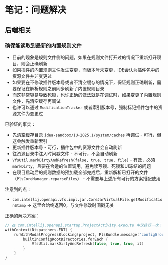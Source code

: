 # 笔记：问题解决

## 后端相关

### 确保能读取到最新的内置规则文件

- 目前的现象是规则文件侧的问题，如果在规则文件打开过的情况下重新打开项目，则会正确刷新
- 如果插件的内置规则文件发生变更，而版本号未变更，IDE会认为插件包中的资源文件并非变更过
- 如果要在不修改插件版本号或者不清空缓存的情况下，保证规则正确刷新，需要保证在解析规则之前同步刷新了内置规则目录
- 而这非常容易导致死锁，也许正确的做法就是在调试时，如果变更了内置规则文件，先清空缓存再调试
- 也许可以通过 `ModificationTracker` 或者索引版本号，强制标记插件包中的资源文件为变更过

已验证的事实：

- 先清空缓存目录 `idea-sandbox/IU-2025.1/system/caches` 再调试 - 可行，但这会触发重新索引
- 更新插件版本号 - 可行，插件包中的资源文件会自动刷新
- 往资源目录中注入时间戳文件 - 不可行，不会自动刷新
- `VfsUtil.markDirtyAndRefresh(false, true, true, file)` - 有效，必须 `markDirty`，且要在合适的位置调用，避免读写锁、死锁和UI冻结的问题
- 在项目启动后的规则数据的预加载全部完成后，重新解析已打开的文件（`PlsCoreManager.reparseFiles`） - 不需要与上述所有可行的方案搭配使用

注意到的点：

- `com.intellij.openapi.vfs.impl.jar.CoreJarVirtualFile.getModificationStamp` -> 这里会始终返回0，与文件修改时间戳无关

正确的解决方案：

```kotlin
// 在 com.intellij.openapi.startup.ProjectActivity.execute 中仅执行一次：
withContext(Dispatchers.EDT) {
    runWithModalProgressBlocking(project, PlsBundle.message("configGroup.refresh.builtin.progressTitle")) {
        builtInConfigRootDirectories.forEach {
            VfsUtil.markDirtyAndRefresh(false, true, true, it)
        }
    }
}
```